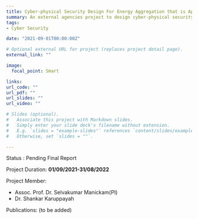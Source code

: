 ```yaml
---
title: Cyber-physical Security Design For Energy Aggregation that is Applicable to Malaysian Market.
summary: An external agencies project to design cyber-physical security for energy aggregation. 
tags:
- Cyber Security

date: "2021-09-01T00:00:00Z"

# Optional external URL for project (replaces project detail page).
external_link: ""

image:
  focal_point: Smart

links:
url_code: ""
url_pdf: ""
url_slides: ""
url_video: ""

# Slides (optional).
#   Associate this project with Markdown slides.
#   Simply enter your slide deck's filename without extension.
#   E.g. `slides = "example-slides"` references `content/slides/example-slides.md`.
#   Otherwise, set `slides = ""`.

---
```


Status : Pending Final Report

Project Duration: **01/09/2021-31/08/2022**
   
Project Member:
- Assoc. Prof. Dr. Selvakumar Manickam(PI)
- Dr. Shankar Karuppayah

Publications:
(to be added)